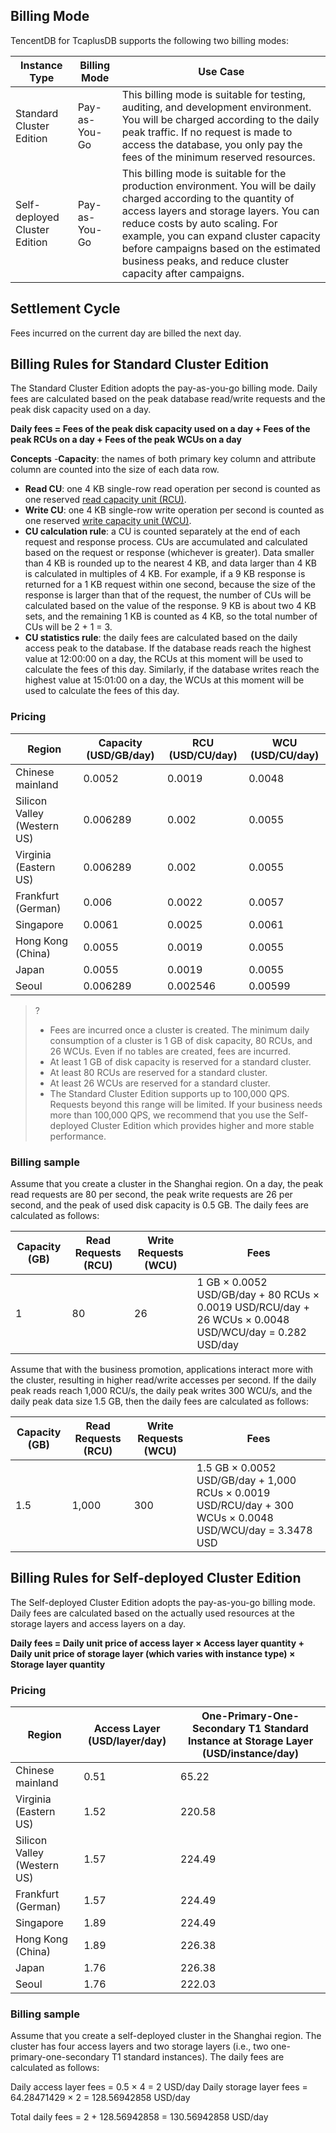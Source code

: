 ## Billing Mode
TencentDB for TcaplusDB supports the following two billing modes:

| Instance Type | Billing Mode | Use Case |
|----|----|----|
|Standard Cluster Edition|Pay-as-You-Go|This billing mode is suitable for testing, auditing, and development environment. You will be charged according to the daily peak traffic. If no request is made to access the database, you only pay the fees of the minimum reserved resources.|
|Self-deployed Cluster Edition|Pay-as-You-Go|This billing mode is suitable for the production environment. You will be daily charged according to the quantity of access layers and storage layers. You can reduce costs by auto scaling. For example, you can expand cluster capacity before campaigns based on the estimated business peaks, and reduce cluster capacity after campaigns.|

## Settlement Cycle
Fees incurred on the current day are billed the next day.

## Billing Rules for Standard Cluster Edition

The Standard Cluster Edition adopts the pay-as-you-go billing mode. Daily fees are calculated based on the peak database read/write requests and the peak disk capacity used on a day.

**Daily fees = Fees of the peak disk capacity used on a day + Fees of the peak RCUs on a day + Fees of the peak WCUs on a day**

**Concepts**
-**Capacity**: the names of both primary key column and attribute column are counted into the size of each data row.
- **Read CU**: one 4 KB single-row read operation per second is counted as one reserved [read capacity unit (RCU)](https://intl.cloud.tencent.com/document/product/1016/36557).
- **Write CU**: one 4 KB single-row write operation per second is counted as one reserved [write capacity unit (WCU)](https://intl.cloud.tencent.com/document/product/1016/36557).
- **CU calculation rule**: a CU is counted separately at the end of each request and response process. CUs are accumulated and calculated based on the request or response (whichever is greater). Data smaller than 4 KB is rounded up to the nearest 4 KB, and data larger than 4 KB is calculated in multiples of 4 KB. For example, if a 9 KB response is returned for a 1 KB request within one second, because the size of the response is larger than that of the request, the number of CUs will be calculated based on the value of the response. 9 KB is about two 4 KB sets, and the remaining 1 KB is counted as 4 KB, so the total number of CUs will be 2 + 1 = 3.
- **CU statistics rule**: the daily fees are calculated based on the daily access peak to the database. If the database reads reach the highest value at 12:00:00 on a day, the RCUs at this moment will be used to calculate the fees of this day. Similarly, if the database writes reach the highest value at 15:01:00 on a day, the WCUs at this moment will be used to calculate the fees of this day.

### Pricing

| Region | Capacity (USD/GB/day) | RCU (USD/CU/day) |  WCU (USD/CU/day)  |
|---------|---------|---------|---------|
| Chinese mainland | 0.0052 | 0.0019 |  0.0048 |
|   Silicon Valley (Western US)  |0.006289|0.002| 0.0055 |
|Virginia (Eastern US)|0.006289|0.002|0.0055|
|Frankfurt (German)| 0.006 | 0.0022 | 0.0057 |
|  Singapore | 0.0061 |0.0025 | 0.0061 |
|   Hong Kong (China)  | 0.0055 |0.0019 | 0.0055 |
|   Japan  | 0.0055 |0.0019 |0.0055 |
|  Seoul  |0.006289|0.002546|0.00599|

>?
> - Fees are incurred once a cluster is created. The minimum daily consumption of a cluster is 1 GB of disk capacity, 80 RCUs, and 26 WCUs. Even if no tables are created, fees are incurred.
>  - At least 1 GB of disk capacity is reserved for a standard cluster.
>  -  At least 80 RCUs are reserved for a standard cluster.
>  -  At least 26 WCUs are reserved for a standard cluster.
>-  The Standard Cluster Edition supports up to 100,000 QPS. Requests beyond this range will be limited. If your business needs more than 100,000 QPS, we recommend that you use the Self-deployed Cluster Edition which provides higher and more stable performance.
### Billing sample
Assume that you create a cluster in the Shanghai region. On a day, the peak read requests are 80 per second, the peak write requests are 26 per second, and the peak of used disk capacity is 0.5 GB.
The daily fees are calculated as follows:

| Capacity (GB) | Read Requests (RCU) |  Write Requests (WCU)  | Fees |
|---------|---------|---------|-------|
| 1 | 80 |  26 | 1 GB × 0.0052 USD/GB/day + 80 RCUs × 0.0019 USD/RCU/day + 26 WCUs × 0.0048 USD/WCU/day = 0.282 USD/day|

Assume that with the business promotion, applications interact more with the cluster, resulting in higher read/write accesses per second. If the daily peak reads reach 1,000 RCU/s, the daily peak writes 300 WCU/s, and the daily peak data size 1.5 GB, then the daily fees are calculated as follows:

| Capacity (GB) | Read Requests (RCU) |  Write Requests (WCU)  | Fees |
|---------|---------|---------|-------|
| 1.5 | 1,000 |  300 | 1.5 GB × 0.0052 USD/GB/day + 1,000 RCUs × 0.0019 USD/RCU/day + 300 WCUs × 0.0048 USD/WCU/day = 3.3478 USD |


## Billing Rules for Self-deployed Cluster Edition
The Self-deployed Cluster Edition adopts the pay-as-you-go billing mode. Daily fees are calculated based on the actually used resources at the storage layers and access layers on a day.

**Daily fees = Daily unit price of access layer × Access layer quantity + Daily unit price of storage layer (which varies with instance type) × Storage layer quantity**

### Pricing
| Region| Access Layer (USD/layer/day) | One-Primary-One-Secondary T1 Standard Instance at Storage Layer (USD/instance/day) |
|---------|---------|---------|
| Chinese mainland| 0.51 | 65.22 |
|   Virginia (Eastern US)  |1.52| 220.58 |
|   Silicon Valley (Western US)  |1.57| 224.49 |
|Frankfurt (German)| 1.57 | 224.49 |
|  Singapore |1.89 | 224.49 |
|   Hong Kong (China)  | 1.89 |226.38 |
|   Japan  | 1.76 | 226.38 |
|Seoul | 1.76 |222.03 |

### Billing sample
Assume that you create a self-deployed cluster in the Shanghai region. The cluster has four access layers and two storage layers (i.e., two one-primary-one-secondary T1 standard instances).
The daily fees are calculated as follows:

Daily access layer fees = 0.5 × 4 = 2 USD/day
Daily storage layer fees = 64.28471429 × 2 = 128.56942858 USD/day

Total daily fees = 2 + 128.56942858 = 130.56942858 USD/day
